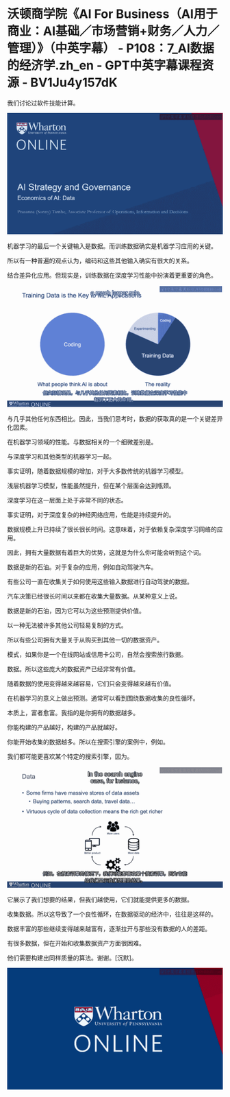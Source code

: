 # 沃顿商学院《AI For Business（AI用于商业：AI基础／市场营销+财务／人力／管理）》（中英字幕） - P108：7_AI数据的经济学.zh_en - GPT中英字幕课程资源 - BV1Ju4y157dK

我们讨论过软件技能计算。

![](img/e4268559d5217c7fa5d2c298253a4485_1.png)

机器学习的最后一个关键输入是数据。而训练数据确实是机器学习应用的关键。

所以有一种普遍的观点认为，编码和这些其他输入确实有很大的关系。

结合差异化应用。但现实是，训练数据在深度学习性能中扮演着更重要的角色。

![](img/e4268559d5217c7fa5d2c298253a4485_3.png)

与几乎其他任何东西相比。因此，当我们思考时，数据的获取真的是一个关键差异化因素。

在机器学习领域的性能。与数据相关的一个细微差别是。

与深度学习和其他类型的机器学习一起。

事实证明，随着数据规模的增加，对于大多数传统的机器学习模型。

浅层机器学习模型，性能虽然提升，但在某个层面会达到瓶颈。

深度学习在这一层面上处于非常不同的状态。

事实证明，对于深度复杂的神经网络应用，性能是持续提升的。

数据规模上升已持续了很长很长时间。这意味着，对于依赖复杂深度学习网络的应用。

因此，拥有大量数据有着巨大的优势，这就是为什么你可能会听到这个词。

数据是新的石油。对于复杂的应用，例如自动驾驶汽车。

有些公司一直在收集关于如何使用这些输入数据进行自动驾驶的数据。

汽车决策已经很长时间以来都在收集大量数据。从某种意义上说。

数据是新的石油，因为它可以为这些预测提供价值。

以一种无法被许多其他公司轻易复制的方式。

所以有些公司拥有大量关于从购买到其他一切的数据资产。

模式，如果你是一个在线网站或信用卡公司，自然会搜索旅行数据。

数据。所以这些庞大的数据资产已经非常有价值。

随着数据的使用变得越来越容易，它们只会变得越来越有价值。

在机器学习的意义上做出预测。通常可以看到围绕数据收集的良性循环。

本质上，富者愈富。我指的是你拥有的数据越多。

你能构建的产品越好，构建的产品就越好。

你能开始收集的数据越多。所以在搜索引擎的案例中，例如。

我们都可能更喜欢某个特定的搜索引擎，因为。

![](img/e4268559d5217c7fa5d2c298253a4485_5.png)

它展示了我们想要的结果，但我们越使用，它们就能提供更多的数据。

收集数据。所以这导致了一个良性循环，在数据驱动的经济中，往往是这样的。

数据丰富的那些继续变得越来越富有，逐渐拉开与那些没有数据的人的差距。

有很多数据，但在开始和收集数据资产方面很困难。

他们需要构建出同样质量的算法。谢谢。[沉默]。

![](img/e4268559d5217c7fa5d2c298253a4485_7.png)
